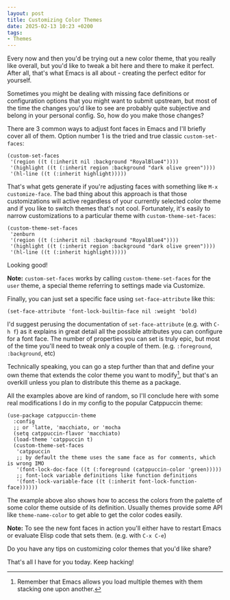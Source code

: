 ```yaml
---
layout: post
title: Customizing Color Themes
date: 2025-02-13 10:23 +0200
tags:
- Themes
---
```


Every now and then you'd be trying out a new color theme, that you really like overall, but you'd
like to tweak a bit here and there to make it perfect. After all, that's what Emacs
is all about - creating the perfect editor for yourself.

Sometimes you might be dealing with missing face definitions or configuration
options that you might want to submit upstream, but most of the time the changes
you'd like to see are probably quite subjective and belong in your personal
config. So, how do you make those changes?

There are 3 common ways to adjust font faces in Emacs and I'll briefly cover all
of them. Option number 1 is the tried and true classic `custom-set-faces`:


``` emacs-lisp
(custom-set-faces
 '(region ((t (:inherit nil :background "RoyalBlue4"))))
 '(highlight ((t (:inherit region :background "dark olive green"))))
 '(hl-line ((t (:inherit highlight)))))
```

That's what gets generate if you're adjusting faces with something like `M-x customize-face`.
The bad thing about this approach is that those customizations will active regardless of your
currently selected color theme and if you like to switch themes that's not cool. Fortunately, it's
easily to narrow customizations to a particular theme with `custom-theme-set-faces`:

``` emacs-lisp
(custom-theme-set-faces
 'zenburn
 '(region ((t (:inherit nil :background "RoyalBlue4"))))
 '(highlight ((t (:inherit region :background "dark olive green"))))
 '(hl-line ((t (:inherit highlight)))))
```

Looking good!

**Note:** `custom-set-faces` works by calling `custom-theme-set-faces` for the `user`
theme, a special theme referring to settings made via Customize.

Finally, you can just set a specific face using `set-face-attribute` like this:

``` emacs-lisp
(set-face-attribute 'font-lock-builtin-face nil :weight 'bold)
```

I'd suggest perusing the documentation of `set-face-attribute` (e.g. with `C-h f`)
as it explains in great detail all the possible attributes you can configure
for a font face. The number of properties you can set is truly epic, but most of
the time you'll need to tweak only a couple of them. (e.g. `:foreground`, `:background`, etc)

Technically speaking, you can go a step further than that and define your own theme
that extends the color theme you want to modify[^1], but that's an overkill unless you
plan to distribute this theme as a package.

All the examples above are kind of random, so I'll conclude here with some real modifications
I do in my config to the popular Catppuccin theme:

``` emacs-lisp
(use-package catppuccin-theme
  :config
  ;; or 'latte, 'macchiato, or 'mocha
  (setq catppuccin-flavor 'macchiato)
  (load-theme 'catppuccin t)
  (custom-theme-set-faces
   'catppuccin
   ;; by default the theme uses the same face as for comments, which is wrong IMO
   '(font-lock-doc-face ((t (:foreground (catppuccin-color 'green)))))
   ;; font-lock variable definitions like function definitions
   '(font-lock-variable-face ((t (:inherit font-lock-function-face))))))
```

The example above also shows how to access the colors from the palette of some color theme
outside of its definition. Usually themes provide some API like `theme-name-color` to
get able to get the color codes easily.

**Note:** To see the new font faces in action you'll either have to restart Emacs or
evaluate Elisp code that sets them. (e.g. with `C-x C-e`)

Do you have any tips on customizing color themes that you'd like share?

That's all I have for you today. Keep hacking!

[^1]: Remember that Emacs allows you load multiple themes with them stacking one upon another.
